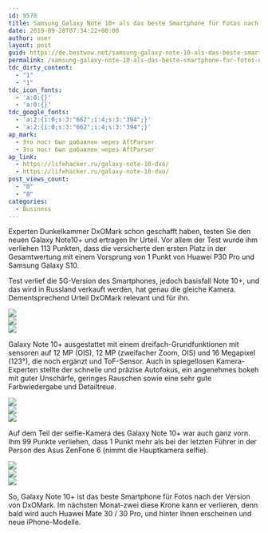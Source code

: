 ```yaml
---
id: 9578
title: Samsung Galaxy Note 10+ als das beste Smartphone für Fotos nach der Version DxOMark
date: 2019-09-28T07:34:22+00:00
author: user
layout: post
guid: https://de.bestwow.net/samsung-galaxy-note-10-als-das-beste-smartphone-fur-fotos-nach-der-version-dxomark/
permalink: /samsung-galaxy-note-10-als-das-beste-smartphone-fur-fotos-nach-der-version-dxomark/
tdc_dirty_content:
  - "1"
  - "1"
tdc_icon_fonts:
  - 'a:0:{}'
  - 'a:0:{}'
tdc_google_fonts:
  - 'a:2:{i:0;s:3:"662";i:4;s:3:"394";}'
  - 'a:2:{i:0;s:3:"662";i:4;s:3:"394";}'
ap_mark:
  - Это пост был добавлен через AftParser
  - Это пост был добавлен через AftParser
ap_link:
  - https://lifehacker.ru/galaxy-note-10-dxo/
  - https://lifehacker.ru/galaxy-note-10-dxo/
post_views_count:
  - "8"
  - "8"
categories:
  - Business
---
```

Experten Dunkelkammer DxOMark schon geschafft haben, testen Sie den neuen Galaxy Note10+ und ertragen Ihr Urteil. Vor allem der Test wurde ihm verliehen 113 Punkten, dass die versicherte den ersten Platz in der Gesamtwertung mit einem Vorsprung von 1 Punkt von Huawei P30 Pro und Samsung Galaxy S10.

Test verlief die 5G-Version des Smartphones, jedoch basisfall Note 10+, und das wird in Russland verkauft werden, hat genau die gleiche Kamera. Dementsprechend Urteil DxOMark relevant und für ihn.

<!-- see gallery_shortcode() in wp-includes/media.php -->

<div>
  <div>
    <img src="https://de.bestwow.net/wp-content/uploads/2019/09/samsung-galaxy-note-10-priznan-luchshim-smartfonom-dlya-foto-po-versii-dxomark-1.jpg" />
  </div>
  
  <div>
    <img src="https://de.bestwow.net/wp-content/uploads/2019/09/samsung-galaxy-note-10-priznan-luchshim-smartfonom-dlya-foto-po-versii-dxomark-2.jpg" />
  </div>
  
  <div>
    <img src="https://de.bestwow.net/wp-content/uploads/2019/09/samsung-galaxy-note-10-priznan-luchshim-smartfonom-dlya-foto-po-versii-dxomark-3.jpg" />
  </div>
</div>

<div>
</div>

Galaxy Note 10+ ausgestattet mit einem dreifach-Grundfunktionen mit sensoren auf 12 MP (OIS), 12 MP (zweifacher Zoom, OIS) und 16 Megapixel (123°), die noch ergänzt und ToF-Sensor. Auch in spiegellosen Kamera-Experten stellte der schnelle und präzise Autofokus, ein angenehmes bokeh mit guter Unschärfe, geringes Rauschen sowie eine sehr gute Farbwiedergabe und Detailtreue.

<!-- see gallery_shortcode() in wp-includes/media.php -->

<div>
  <div>
    <img src="https://de.bestwow.net/wp-content/uploads/2019/09/samsung-galaxy-note-10-priznan-luchshim-smartfonom-dlya-foto-po-versii-dxomark-4.jpg" />
  </div>
  
  <div>
    <img src="https://de.bestwow.net/wp-content/uploads/2019/09/samsung-galaxy-note-10-priznan-luchshim-smartfonom-dlya-foto-po-versii-dxomark-5.jpg" />
  </div>
  
  <div>
    <img src="https://de.bestwow.net/wp-content/uploads/2019/09/samsung-galaxy-note-10-priznan-luchshim-smartfonom-dlya-foto-po-versii-dxomark-6.jpg" />
  </div>
</div>

<div>
</div>

Auf dem Teil der selfie-Kamera des Galaxy Note 10+ war auch ganz vorn. Ihm 99 Punkte verliehen, dass 1 Punkt mehr als bei der letzten Führer in der Person des Asus ZenFone 6 (nimmt die Hauptkamera selfie).

<!-- see gallery_shortcode() in wp-includes/media.php -->

<div>
  <div>
    <img src="https://de.bestwow.net/wp-content/uploads/2019/09/samsung-galaxy-note-10-priznan-luchshim-smartfonom-dlya-foto-po-versii-dxomark-7.jpg" />
  </div>
  
  <div>
    <img src="https://de.bestwow.net/wp-content/uploads/2019/09/samsung-galaxy-note-10-priznan-luchshim-smartfonom-dlya-foto-po-versii-dxomark-8.jpeg" />
  </div>
  
  <div>
    <img src="https://de.bestwow.net/wp-content/uploads/2019/09/samsung-galaxy-note-10-priznan-luchshim-smartfonom-dlya-foto-po-versii-dxomark-9.jpg" />
  </div>
</div>

<div>
</div>

So, Galaxy Note 10+ ist das beste Smartphone für Fotos nach der Version von DxOMark. Im nächsten Monat-zwei diese Krone kann er verlieren, denn bald wird auch Huawei Mate 30 / 30 Pro, und hinter Ihnen erscheinen und neue iPhone-Modelle.